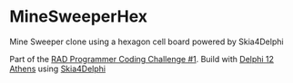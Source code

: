 # MineSweeperHex

Mine Sweeper clone using a hexagon cell board powered by Skia4Delphi

Part of the [RAD Programmer Coding Challenge #1](https://en.delphipraxis.net/topic/13195-rad-programmer-coding-challenge-1-build-a-minesweeper-game-in-rad-studio-with-a-chance-to-with-500/?do=findComment&comment=102993). Build with [Delphi 12 Athens](https://www.embarcadero.com/products/rad-studio/whats-new-in-12-athens) using [Skia4Delphi](https://github.com/skia4delphi/skia4delphi)
